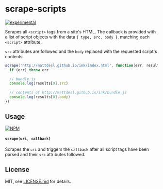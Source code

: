 # scrape-scripts

[![experimental](http://badges.github.io/stability-badges/dist/experimental.svg)](http://github.com/badges/stability-badges)

Scrapes all `<script>` tags from a site's HTML. The callback is provided with a list of script objects with the data `{ type, src, body }`, matching each `<script>` attribute. 

`src` attributes are followed and the `body` replaced with the requested script's contents.

```js
scrape('http://mattdesl.github.io/ink/index.html', function(err, results) {
  if (err) throw err
  
  // bundle.js
  console.log(results[0].src)  
  
  // contents of http://mattdesl.github.io/ink/bundle.js
  console.log(results[0].body)
})
```

## Usage

[![NPM](https://nodei.co/npm/scrape-scripts.png)](https://www.npmjs.com/package/scrape-scripts)

#### `scrape(uri, callback)`

Scrapes the `uri` and triggers the `callback` after all script tags have been parsed and their `src` attributes followed. 

## License

MIT, see [LICENSE.md](http://github.com/mattdesl/scrape-scripts/blob/master/LICENSE.md) for details.
